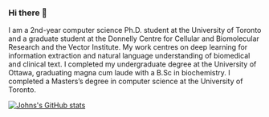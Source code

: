 ### Hi there 👋

I am a 2nd-year computer science Ph.D. student at the University of Toronto and a graduate student at the Donnelly Centre for Cellular and Biomolecular Research and the Vector Institute. My work centres on deep learning for information extraction and natural language understanding of biomedical and clinical text. I completed my undergraduate degree at the University of Ottawa, graduating magna cum laude with a B.Sc in biochemistry. I completed a Masters’s degree in computer science at the University of Toronto.

[![Johns's GitHub stats](https://github-readme-stats.vercel.app/api?username=johngiorgi)](https://github.com/anuraghazra/github-readme-stats)

<!--
**JohnGiorgi/johngiorgi** is a ✨ _special_ ✨ repository because its `README.md` (this file) appears on your GitHub profile.

Here are some ideas to get you started:

- 🔭 I’m currently working on ...
- 🌱 I’m currently learning ...
- 👯 I’m looking to collaborate on ...
- 🤔 I’m looking for help with ...
- 💬 Ask me about ...
- 📫 How to reach me: ...
- 😄 Pronouns: ...
- ⚡ Fun fact: ...
-->



